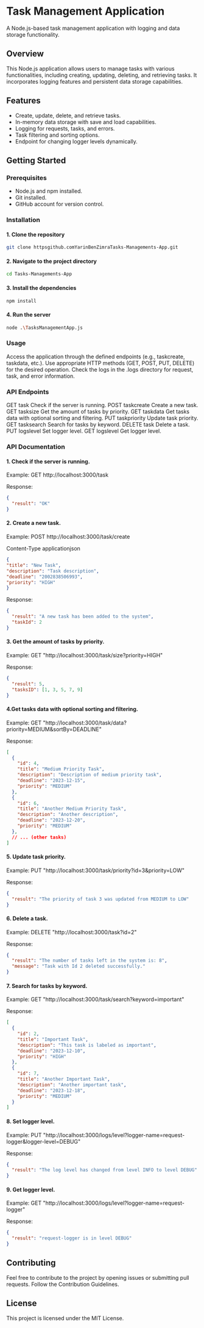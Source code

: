 # Task Management Application

A Node.js-based task management application with logging and data storage functionality.

## Overview

This Node.js application allows users to manage tasks with various functionalities, including creating, updating, deleting, and retrieving tasks. It incorporates logging features and persistent data storage capabilities.

## Features

- Create, update, delete, and retrieve tasks.
- In-memory data storage with save and load capabilities.
- Logging for requests, tasks, and errors.
- Task filtering and sorting options.
- Endpoint for changing logger levels dynamically.

## Getting Started

### Prerequisites

- Node.js and npm installed.
- Git installed.
- GitHub account for version control.

### Installation

#### 1. Clone the repository

   ```bash 
   git clone httpsgithub.comYarinBenZimraTasks-Managements-App.git
```

   
#### 2. Navigate to the project directory

  ```bash 
cd Tasks-Managements-App
```
   
#### 3. Install the dependencies

 ```bash 
 npm install
```

#### 4. Run the server

 ```bash 
 node .\TasksManagementApp.js
```

### Usage
Access the application through the defined endpoints (e.g., taskcreate, taskdata, etc.).
Use appropriate HTTP methods (GET, POST, PUT, DELETE) for the desired operation.
Check the logs in the .logs directory for request, task, and error information.
### API Endpoints
GET task Check if the server is running.
POST taskcreate Create a new task.
GET tasksize Get the amount of tasks by priority.
GET taskdata Get tasks data with optional sorting and filtering.
PUT taskpriority Update task priority.
GET tasksearch Search for tasks by keyword.
DELETE task Delete a task.
PUT logslevel Set logger level.
GET logslevel Get logger level.

### API Documentation

#### 1. Check if the server is running.

Example: 
GET http://localhost:3000/task

Response:
```json
{
  "result": "OK"
}
```

#### 2. Create a new task.

Example:
POST http://localhost:3000/task/create

Content-Type applicationjson
```json
{
"title": "New Task",
"description": "Task description",
"deadline": "2002838506993",
"priority": "HIGH"
}
```

Response:
```json
{
  "result": "A new task has been added to the system",
  "taskId": 2
}
```

#### 3. Get the amount of tasks by priority.

Example:
GET "http://localhost:3000/task/size?priority=HIGH"

Response:
```json
{
  "result": 5,
  "tasksID": [1, 3, 5, 7, 9]
}
```

#### 4.Get tasks data with optional sorting and filtering.

Example:
GET  "http://localhost:3000/task/data?priority=MEDIUM&sortBy=DEADLINE"

Response:
```json
[
  {
    "id": 4,
    "title": "Medium Priority Task",
    "description": "Description of medium priority task",
    "deadline": "2023-12-15",
    "priority": "MEDIUM"
  },
  {
    "id": 6,
    "title": "Another Medium Priority Task",
    "description": "Another description",
    "deadline": "2023-12-20",
    "priority": "MEDIUM"
  },
  // ... (other tasks)
]
```

#### 5. Update task priority.

Example:
PUT "http://localhost:3000/task/priority?id=3&priority=LOW"

Response:
```json
{
  "result": "The priority of task 3 was updated from MEDIUM to LOW"
}
```

#### 6. Delete a task.

Example:
DELETE "http://localhost:3000/task?id=2"

Response:
```json
{
  "result": "The number of tasks left in the system is: 8",
  "message": "Task with Id 2 deleted successfully."
}
```

#### 7. Search for tasks by keyword.

Example:
GET "http://localhost:3000/task/search?keyword=important"

Response:
```json
[
  {
    "id": 2,
    "title": "Important Task",
    "description": "This task is labeled as important",
    "deadline": "2023-12-10",
    "priority": "HIGH"
  },
  {
    "id": 7,
    "title": "Another Important Task",
    "description": "Another important task",
    "deadline": "2023-12-18",
    "priority": "MEDIUM"
  }
]
```

#### 8. Set logger level.

Example:
PUT "http://localhost:3000/logs/level?logger-name=request-logger&logger-level=DEBUG"

Response:
```json
{
  "result": "The log level has changed from level INFO to level DEBUG"
}
```

#### 9. Get logger level.

Example:
GET "http://localhost:3000/logs/level?logger-name=request-logger"

Response:
```json
{
  "result": "request-logger is in level DEBUG"
}
```

## Contributing
Feel free to contribute to the project by opening issues or submitting pull requests. Follow the Contribution Guidelines.

## License
This project is licensed under the MIT License.

